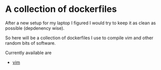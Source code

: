 # A collection of dockerfiles

After a new setup for my laptop I figured I would try to keep it
as clean as possible (depdenency wise).

So here will be a collection of dockerfiles I use to compile vim and other random bits of software.

Currently available are

* [vim](vim/Dockerfile)
